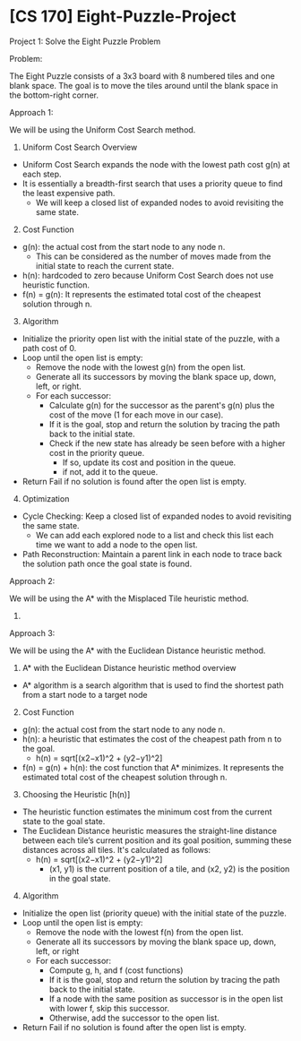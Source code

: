 # [CS 170] Eight-Puzzle-Project
Project 1: Solve the Eight Puzzle Problem

Problem: 

The Eight Puzzle consists of a 3x3 board with 8 numbered tiles and one blank space. The goal is to move the tiles around until the blank space in the bottom-right corner.


Approach 1: 

We will be using the Uniform Cost Search method.

1) Uniform Cost Search Overview

- Uniform Cost Search expands the node with the lowest path cost g(n) at each step.
- It is essentially a breadth-first search that uses a priority queue to find the least expensive path.
    - We will keep a closed list of expanded nodes to avoid revisiting the same state.

2) Cost Function

- g(n): the actual cost from the start node to any node n. 
    - This can be considered as the number of moves made from the initial state to reach the current state.
- h(n): hardcoded to zero because Uniform Cost Search does not use heuristic function.
- f(n) = g(n): It represents the estimated total cost of the cheapest solution through n.

3) Algorithm

- Initialize the priority open list with the initial state of the puzzle, with a path cost of 0.
- Loop until the open list is empty:
    - Remove the node with the lowest g(n) from the open list.
    - Generate all its successors by moving the blank space up, down, left, or right.
    - For each successor:
        - Calculate g(n) for the successor as the parent's g(n) plus the cost of the move (1 for each move in our case).
        - If it is the goal, stop and return the solution by tracing the path back to the initial state.
        - Check if the new state has already be seen before with a higher cost in the priority queue. 
            - If so, update its cost and position in the queue.
            - if not, add it to the queue.
- Return Fail if no solution is found after the open list is empty.

4) Optimization 

- Cycle Checking: Keep a closed list of expanded nodes to avoid revisiting the same state. 
    - We can add each explored node to a list and check this list each time we want to add a node to the open list.
- Path Reconstruction: Maintain a parent link in each node to trace back the solution path once the goal state is found.

Approach 2: 

We will be using the A* with the Misplaced Tile heuristic method.

1) 


Approach 3: 

We will be using the A* with the Euclidean Distance heuristic method.

1) A* with the Euclidean Distance heuristic method overview

- A* algorithm is a search algorithm that is used to find the shortest path from a start node to a target node

2) Cost Function

- g(n): the actual cost from the start node to any node n.
- h(n): a heuristic that estimates the cost of the cheapest path from n to the goal. 
    - h(n) = sqrt[(x2​−x1​)^2 + (y2​−y1​)^2​]
- f(n) = g(n) + h(n): the cost function that A* minimizes. It represents the estimated total cost of the cheapest solution through n.

3) Choosing the Heuristic [h(n)]

- The heuristic function estimates the minimum cost from the current state to the goal state. 
- The Euclidean Distance heuristic measures the straight-line distance between each tile’s current position and its goal position, summing these distances across all tiles. It's calculated as follows:
    - h(n) = sqrt[(x2​−x1​)^2 + (y2​−y1​)^2​]
        - (x1, y1) is the current position of a tile, and (x2, y2) is the position in the goal state.

4) Algorithm

- Initialize the open list (priority queue) with the initial state of the puzzle.
- Loop until the open list is empty:
    - Remove the node with the lowest f(n) from the open list.
    - Generate all its successors by moving the blank space up, down, left, or right
    - For each successor:
        - Compute g, h, and f (cost functions)
        - If it is the goal, stop and return the solution by tracing the path back to the initial state.
        - If a node with the same position as successor is in the open list with lower f, skip this successor.
        - Otherwise, add the successor to the open list.
- Return Fail if no solution is found after the open list is empty.










